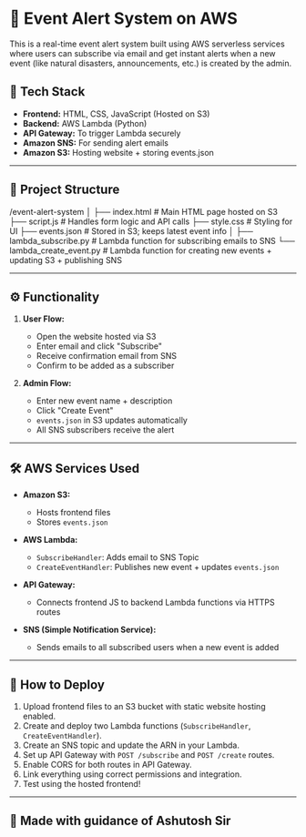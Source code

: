 # 🚨 Event Alert System on AWS

This is a real-time event alert system built using AWS serverless services where users can subscribe via email and get instant alerts when a new event (like natural disasters, announcements, etc.) is created by the admin.

## 🔧 Tech Stack

- **Frontend:** HTML, CSS, JavaScript (Hosted on S3)
- **Backend:** AWS Lambda (Python)
- **API Gateway:** To trigger Lambda securely
- **Amazon SNS:** For sending alert emails
- **Amazon S3:** Hosting website + storing events.json

---

## 📁 Project Structure

/event-alert-system
│
├── index.html # Main HTML page hosted on S3
├── script.js # Handles form logic and API calls
├── style.css # Styling for UI
├── events.json # Stored in S3; keeps latest event info
│
├── lambda_subscribe.py # Lambda function for subscribing emails to SNS
└── lambda_create_event.py # Lambda function for creating new events + updating S3 + publishing SNS


---

## ⚙️ Functionality

1. **User Flow:**
   - Open the website hosted via S3
   - Enter email and click "Subscribe"
   - Receive confirmation email from SNS
   - Confirm to be added as a subscriber

2. **Admin Flow:**
   - Enter new event name + description
   - Click "Create Event"
   - `events.json` in S3 updates automatically
   - All SNS subscribers receive the alert

---

## 🛠️ AWS Services Used

- **Amazon S3:** 
  - Hosts frontend files
  - Stores `events.json`
  
- **AWS Lambda:**
  - `SubscribeHandler`: Adds email to SNS Topic
  - `CreateEventHandler`: Publishes new event + updates `events.json`

- **API Gateway:** 
  - Connects frontend JS to backend Lambda functions via HTTPS routes

- **SNS (Simple Notification Service):** 
  - Sends emails to all subscribed users when a new event is added

---

## 🚀 How to Deploy

1. Upload frontend files to an S3 bucket with static website hosting enabled.
2. Create and deploy two Lambda functions (`SubscribeHandler`, `CreateEventHandler`).
3. Create an SNS topic and update the ARN in your Lambda.
4. Set up API Gateway with `POST /subscribe` and `POST /create` routes.
5. Enable CORS for both routes in API Gateway.
6. Link everything using correct permissions and integration.
7. Test using the hosted frontend!

---


## 🙌 Made with guidance of Ashutosh Sir


